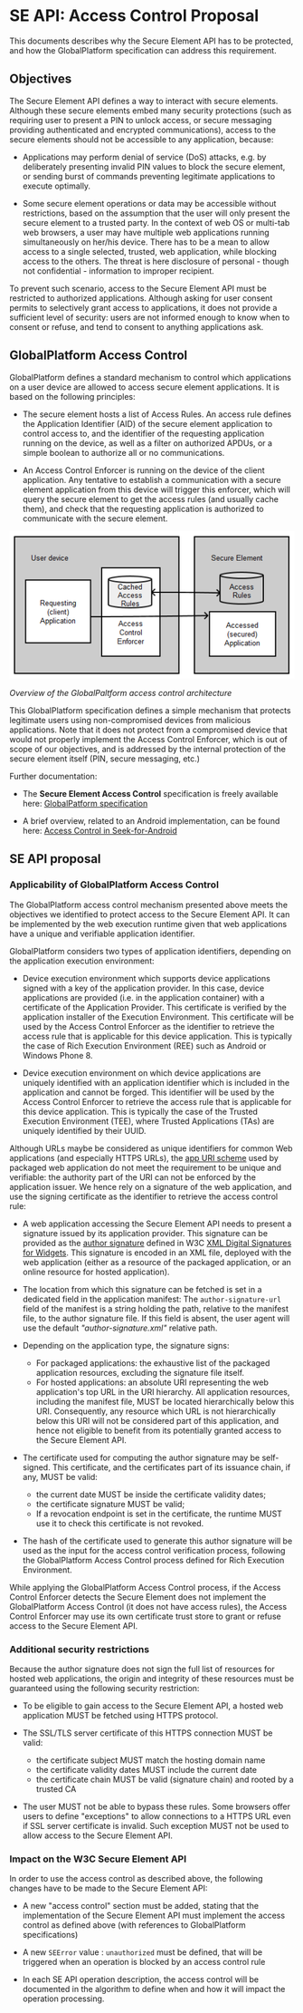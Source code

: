 # SE API: Access Control Proposal

This documents describes why the Secure Element API has to be protected, and how the GlobalPlatform specification can address this requirement.

## Objectives

The Secure Element API defines a way to interact with secure elements. Although these secure elements embed many security protections (such as requiring user to present a PIN to unlock access, or secure messaging providing authenticated and encrypted communications), access to the secure elements should not be accessible to any application, because:

 * Applications may perform denial of service (DoS) attacks, e.g. by deliberately presenting invalid PIN values to block the secure element, or sending burst of commands preventing legitimate applications to execute optimally.

 * Some secure element operations or data may be accessible without restrictions, based on the assumption that the user will only present the secure element to a trusted party. In the context of web OS or multi-tab web browsers, a user may have multiple web applications running simultaneously on her/his device. There has to be a mean to allow access to a single selected, trusted, web application, while blocking access to the others. The threat is here disclosure of personal - though not confidential - information to improper recipient.

To prevent such scenario, access to the Secure Element API must be restricted to authorized applications. Although asking for user consent permits to selectively grant access to applications, it does not provide a sufficient level of security: users are not informed enough to know when to consent or refuse, and tend to consent to anything applications ask.

## GlobalPlatform Access Control

GlobalPlatform defines a standard mechanism to control which applications on a user device are allowed to access secure element applications. It is based on the following principles:

 * The secure element hosts a list of Access Rules. An access rule defines the Application Identifier (AID) of the secure element application to control access to, and the identifier of the requesting application running on the device, as well as a filter on authorized APDUs, or a simple boolean to authorize all or no communications.

 * An Access Control Enforcer is running on the device of the client application. Any tentative to establish a communication with a secure element application from this device will trigger this enforcer, which will query the secure element to get the access rules (and usually cache them), and check that the requesting application is authorized to communicate with the secure element.

![Access control architecture diagram](images/gp-access-control.png)

*Overview of the GlobalPaltform access control architecture*


This GlobalPlatform specification defines a simple mechanism that protects legitimate users using non-compromised devices from malicious applications. Note that it does not protect from a compromised device that would not properly implement the Access Control Enforcer, which is out of scope of our objectives, and is addressed by the internal protection of the secure element itself (PIN, secure messaging, etc.)

Further documentation:

 * The **Secure Element Access Control** specification is freely available here:
    [GlobalPatform specification](http://www.globalplatform.org/specificationsdevice.asp)

 * A brief overview, related to an Android implementation, can be found here:
    [Access Control in Seek-for-Android](https://code.google.com/p/seek-for-android/wiki/AccessControlIntroduction)

## SE API proposal

### Applicability of GlobalPlatform Access Control

The GlobalPlatform access control mechanism presented above meets the objectives we identified to protect access to the Secure Element API. It can be implemented by the web execution runtime given that web applications have a unique and verifiable application identifier.

GlobalPlatform considers two types of application identifiers, depending on the application execution environment:
 
 * Device execution environment which supports device applications signed with a key of the application provider. In this case, device applications are provided (i.e. in the application container) with a certificate of the Application Provider. This certificate is verified by the application installer of the Execution Environment. This certificate will be used by the Access Control Enforcer as the identifier to retrieve the access rule that is applicable for this device application. This is typically the case of Rich Execution Environment (REE) such as Android or Windows Phone 8.

 * Device execution environment on which device applications are uniquely identified with an application identifier which is included in the application and cannot be forged. This identifier will be used by the Access Control Enforcer to retrieve the access rule that is applicable for this device application. This is typically the case of the Trusted Execution Environment (TEE), where Trusted Applications (TAs) are uniquely identified by their UUID.

Although URLs maybe be considered as unique identifiers for common Web applications (and especially HTTPS URLs), the [app URI scheme](http://www.w3.org/2012/sysapps/app-uri/) used by packaged web application do not meet the requirement to be unique and verifiable: the authority part of the URI can not be enforced by the application issuer. We hence rely on a signature of the web application, and use the signing certificate as the identifier to retrieve the access control rule:

 * A web application accessing the Secure Element API needs to present a signature issued by its application provider. This signature can be provided as the [author signature](http://www.w3.org/TR/widgets-digsig/#author-signatures) defined in W3C [XML Digital Signatures for Widgets](http://www.w3.org/TR/widgets-digsig/). This signature is encoded in an XML file, deployed with the web application (either as a resource of the packaged application, or an online resource for hosted application).

 * The location from which this signature can be fetched is set in a dedicated field in the application manifest:
 The ``author-signature-url`` field of the manifest is a string holding the path, relative to the manifest file, to the author signature file. If this field is absent, the user agent will use the default *"author-signature.xml"* relative path.

 * Depending on the application type, the signature signs:
   * For packaged applications: the exhaustive list of the packaged application resources, excluding the signature file itself.
   * For hosted applications: an absolute URI representing the web application's top URL in the URI hierarchy. All application resources, including the manifest file, MUST be located hierarchically below this URI. Consequently, any resource which URL is not hierarchically below this URI will not be considered part of this application, and hence not eligible to benefit from its potentially granted access to the Secure Element API.

 * The certificate used for computing the author signature may be self-signed. This certificate, and the certificates part of its issuance chain, if any, MUST be valid: 
    * the current date MUST be inside the certificate validity dates;
    * the certificate signature MUST be valid;
    * If a revocation endpoint is set in the certificate, the runtime MUST use it to check this certificate is not revoked.

 * The hash of the certificate used to generate this author signature will be used as the input for the access control verification process, following the GlobalPlatform Access Control process defined for Rich Execution Environment.


While applying the GlobalPlatform Access Control process, if the Access Control Enforcer detects the Secure Element does not implement the GlobalPlatform Access Control (it does not have access rules), the Access Control Enforcer may use its own certificate trust store to grant or refuse access to the Secure Element API.

### Additional security restrictions

Because the author signature does not sign the full list of resources for hosted web applications, the origin and integrity of these resources must be guaranteed using the following security restriction:

 * To be eligible to gain access to the Secure Element API, a hosted web application MUST be fetched using HTTPS protocol.

 * The SSL/TLS server certificate of this HTTPS connection MUST be valid:
   * the certificate subject MUST match the hosting domain name
   * the certificate validity dates MUST include the current date
   * the certificate chain MUST be valid (signature chain) and rooted by a trusted CA   

 * The user MUST not be able to bypass these rules. Some browsers offer users to define "exceptions" to allow connections to a HTTPS URL even if SSL server certificate is invalid. Such exception MUST not be used to allow access to the Secure Element API.

### Impact on the W3C Secure Element API

In order to use the access control as described above, the following changes have to be made to the Secure Element API:

 * A new "access control" section must be added, stating that the implementation of the Secure Element API must implement the access control as defined above (with references to GlobalPlatform specifications)

 * A new `SEError` value : `unauthorized` must be defined, that will be triggered when an operation is blocked by an access control rule

 * In each SE API operation description, the access control will be documented in the algorithm to define when and how it will impact the operation processing.
